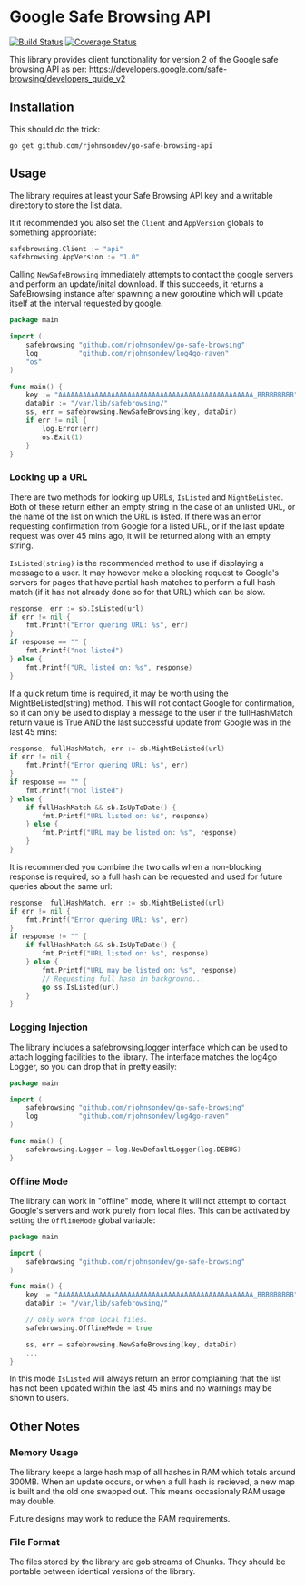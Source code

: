 Google Safe Browsing API
========================

[![Build Status](https://travis-ci.org/rjohnsondev/go-safe-browsing-api.png?branch=master)](https://travis-ci.org/rjohnsondev/go-safe-browsing-api)
[![Coverage Status](https://coveralls.io/repos/rjohnsondev/go-safe-browsing-api/badge.png?branch=HEAD)](https://coveralls.io/r/rjohnsondev/go-safe-browsing-api?branch=HEAD)

This library provides client functionality for version 2 of the Google safe
browsing API as per:
https://developers.google.com/safe-browsing/developers_guide_v2

Installation
------------

This should do the trick:

    go get github.com/rjohnsondev/go-safe-browsing-api

Usage
-----

The library requires at least your Safe Browsing API key and a writable
directory to store the list data.

It it recommended you also set the <code>Client</code> and
<code>AppVersion</code> globals to something appropriate:

```go
safebrowsing.Client := "api"
safebrowsing.AppVersion := "1.0"
```

Calling <code>NewSafeBrowsing</code> immediately attempts to contact the google
servers and perform an update/inital download.  If this succeeds, it returns a
SafeBrowsing instance after spawning a new goroutine which will update itself
at the interval requested by google.

```go
package main

import (
	safebrowsing "github.com/rjohnsondev/go-safe-browsing"
    log          "github.com/rjohnsondev/log4go-raven"
    "os"
)

func main() {
    key := "AAAAAAAAAAAAAAAAAAAAAAAAAAAAAAAAAAAAAAAAAAAAAAAA_BBBBBBBBB"
    dataDir := "/var/lib/safebrowsing/"
	ss, err = safebrowsing.NewSafeBrowsing(key, dataDir)
	if err != nil {
		log.Error(err)
        os.Exit(1)
	}
}
```

### Looking up a URL

There are two methods for looking up URLs, <code>IsListed</code> and
<code>MightBeListed</code>.  Both of these return either an empty string in the
case of an unlisted URL, or the name of the list on which the URL is listed.
If there was an error requesting confirmation from Google for a listed URL, or
if the last update request was over 45 mins ago, it will be returned along with
an empty string.

<code>IsListed(string)</code> is the recommended method to use if displaying a
message to a user.  It may however make a blocking request to Google's servers
for pages that have partial hash matches to perform a full hash match (if it
has not already done so for that URL) which can be slow.

```go
response, err := sb.IsListed(url)
if err != nil {
    fmt.Printf("Error quering URL: %s", err)
}
if response == "" {
    fmt.Printf("not listed")
} else {
    fmt.Printf("URL listed on: %s", response)
}
```

If a quick return time is required, it may be worth using the
MightBeListed(string) method.  This will not contact Google for confirmation,
so it can only be used to display a message to the user if the fullHashMatch
return value is True AND the last successful update from Google was in the last
45 mins:

```go
response, fullHashMatch, err := sb.MightBeListed(url)
if err != nil {
    fmt.Printf("Error quering URL: %s", err)
}
if response == "" {
    fmt.Printf("not listed")
} else {
    if fullHashMatch && sb.IsUpToDate() {
        fmt.Printf("URL listed on: %s", response)
    } else {
        fmt.Printf("URL may be listed on: %s", response)
    }
}
```

It is recommended you combine the two calls when a non-blocking response is
required, so a full hash can be requested and used for future queries about the
same url:

```go
response, fullHashMatch, err := sb.MightBeListed(url)
if err != nil {
    fmt.Printf("Error quering URL: %s", err)
}
if response != "" {
    if fullHashMatch && sb.IsUpToDate() {
        fmt.Printf("URL listed on: %s", response)
    } else {
        fmt.Printf("URL may be listed on: %s", response)
        // Requesting full hash in background...
        go ss.IsListed(url)
    }
}
```

### Logging Injection

The library includes a safebrowsing.logger interface which can be used to
attach logging facilities to the library.  The interface matches the log4go
Logger, so you can drop that in pretty easily:

```go
package main

import (
	safebrowsing "github.com/rjohnsondev/go-safe-browsing"
    log          "github.com/rjohnsondev/log4go-raven"
)

func main() {
    safebrowsing.Logger = log.NewDefaultLogger(log.DEBUG)
}
```

### Offline Mode

The library can work in "offline" mode, where it will not attempt to contact
Google's servers and work purely from local files.  This can be activated by
setting the <code>OfflineMode</code> global variable:

```go
package main

import (
	safebrowsing "github.com/rjohnsondev/go-safe-browsing"
)

func main() {
    key := "AAAAAAAAAAAAAAAAAAAAAAAAAAAAAAAAAAAAAAAAAAAAAAAA_BBBBBBBBB"
    dataDir := "/var/lib/safebrowsing/"

    // only work from local files.
	safebrowsing.OfflineMode = true

	ss, err = safebrowsing.NewSafeBrowsing(key, dataDir)
	...
}
```

In this mode <code>IsListed</code> will always return an error complaining that
the list has not been updated within the last 45 mins and no warnings may be
shown to users.

Other Notes
-----------

### Memory Usage

The library keeps a large hash map of all hashes in RAM which totals around
300MB.  When an update occurs, or when a full hash is recieved, a new map is
built and the old one swapped out.  This means occasionaly RAM usage may
double.

Future designs may work to reduce the RAM requirements.

### File Format

The files stored by the library are gob streams of Chunks.  They should be
portable between identical versions of the library.
